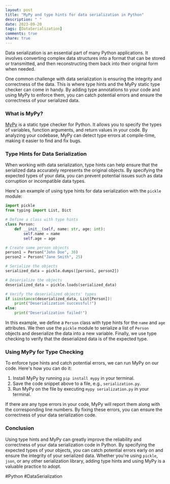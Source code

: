 ```yaml
---
layout: post
title: "MyPy and type hints for data serialization in Python"
description: " "
date: 2023-09-20
tags: [DataSerialization]
comments: true
share: true
---
```


Data serialization is an essential part of many Python applications. It involves converting complex data structures into a format that can be stored or transmitted, and then reconstructing them back into their original form when needed.

One common challenge with data serialization is ensuring the integrity and correctness of the data. This is where type hints and the MyPy static type checker can come in handy. By adding type annotations to your code and using MyPy to enforce them, you can catch potential errors and ensure the correctness of your serialized data.

### What is MyPy?

[MyPy](https://mypy-lang.org/) is a static type checker for Python. It allows you to specify the types of variables, function arguments, and return values in your code. By analyzing your codebase, MyPy can detect type errors at compile-time, making it easier to find and fix bugs.

### Type Hints for Data Serialization

When working with data serialization, type hints can help ensure that the serialized data accurately represents the original objects. By specifying the expected types of your data, you can prevent potential issues such as data corruption or incompatible data types.

Here's an example of using type hints for data serialization with the `pickle` module:

```python
import pickle
from typing import List, Dict

# Define a class with type hints
class Person:
    def __init__(self, name: str, age: int):
        self.name = name
        self.age = age

# Create some person objects
person1 = Person("John Doe", 30)
person2 = Person("Jane Smith", 25)

# Serialize the objects
serialized_data = pickle.dumps([person1, person2])

# Deserialize the objects
deserialized_data = pickle.loads(serialized_data)

# Verify the deserialized objects' types
if isinstance(deserialized_data, List[Person]):
    print("Deserialization successful!")
else:
    print("Deserialization failed!")
```

In this example, we define a `Person` class with type hints for the `name` and `age` attributes. We then use the `pickle` module to serialize a list of `Person` objects and deserialize the data into a new variable. Finally, we use type checking to verify that the deserialized data is of the expected type.

### Using MyPy for Type Checking

To enforce type hints and catch potential errors, we can run MyPy on our code. Here's how you can do it:

1. Install MyPy by running `pip install mypy` in your terminal.
2. Save the code snippet above to a file, e.g., `serialization.py`.
3. Run MyPy on the file by executing `mypy serialization.py` in your terminal.

If there are any type errors in your code, MyPy will report them along with the corresponding line numbers. By fixing these errors, you can ensure the correctness of your data serialization code.

### Conclusion

Using type hints and MyPy can greatly improve the reliability and correctness of your data serialization code in Python. By specifying the expected types of your objects, you can catch potential errors early on and ensure the integrity of your serialized data. Whether you're using `pickle`, `json`, or any other serialization library, adding type hints and using MyPy is a valuable practice to adopt.

#Python #DataSerialization
